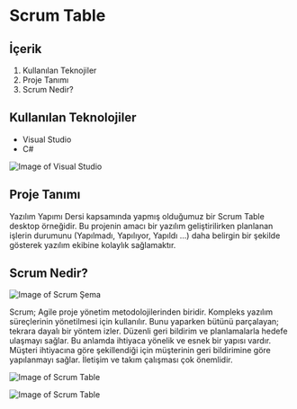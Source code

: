 # Scrum Table

## İçerik

1. Kullanılan Teknojiler
2. Proje Tanımı
3. Scrum Nedir?

## Kullanılan Teknolojiler

  + Visual Studio
  + C#

![Image of Visual Studio](https://huseyinyaman.com/wp-content/uploads/2020/01/VisualStudioCLogo.png )

## Proje Tanımı

Yazılım Yapımı Dersi kapsamında yapmış olduğumuz bir Scrum Table desktop örneğidir. Bu projenin amacı bir yazılım geliştirilirken planlanan işlerin durumunu (Yapılmadı, Yapılıyor, Yapıldı ...) daha belirgin bir şekilde gösterek yazılım ekibine kolaylık sağlamaktır.

## Scrum Nedir?

![Image of Scrum Şema](https://miro.medium.com/max/640/0*SgeM7jcAwLCyh1XA.png "Scrum Şeması")

Scrum; Agile proje yönetim metodolojilerinden biridir. Kompleks yazılım süreçlerinin yönetilmesi için kullanılır. Bunu yaparken bütünü parçalayan; tekrara dayalı bir yöntem izler. Düzenli geri bildirim ve planlamalarla hedefe ulaşmayı sağlar. Bu anlamda ihtiyaca yönelik ve esnek bir yapısı vardır. Müşteri ihtiyacına göre şekillendiği için müşterinin geri bildirimine göre yapılanmayı sağlar. İletişim ve takım çalışması çok önemlidir.

![Image of Scrum Table](https://miro.medium.com/max/1280/0*Yn_O2-N315idD9Du.jpg "Scrum Table")

![Image of Scrum Table](https://scrumexplainer.com/wp-content/uploads/2020/08/scrum-board.jpg "Scrum Table")
